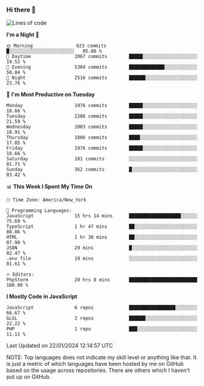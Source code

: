 ### Hi there 👋

<!--
**LynxJinxxy/LynxJinxxy** is a ✨ _special_ ✨ repository because its `README.md` (this file) appears on your GitHub profile.

Here are some ideas to get you started:

- 🔭 I’m currently working on ...
- 🌱 I’m currently learning ...
- 👯 I’m looking to collaborate on ...
- 🤔 I’m looking for help with ...
- 💬 Ask me about ...
- 📫 How to reach me: ...
- 😄 Pronouns: ...
- ⚡ Fun fact: ...
-->

<!--START_SECTION:waka-->
![Lines of code](https://img.shields.io/badge/From%20Hello%20World%20I%27ve%20Written-26.3%20million%20lines%20of%20code-blue)

**I'm a Night 🦉** 

```text
🌞 Morning                623 commits         █░░░░░░░░░░░░░░░░░░░░░░░░   05.88 % 
🌆 Daytime                2067 commits        █████░░░░░░░░░░░░░░░░░░░░   19.52 % 
🌃 Evening                5384 commits        █████████████░░░░░░░░░░░░   50.84 % 
🌙 Night                  2516 commits        ██████░░░░░░░░░░░░░░░░░░░   23.76 % 
```
📅 **I'm Most Productive on Tuesday** 

```text
Monday                   1976 commits        █████░░░░░░░░░░░░░░░░░░░░   18.66 % 
Tuesday                  2286 commits        █████░░░░░░░░░░░░░░░░░░░░   21.59 % 
Wednesday                2003 commits        █████░░░░░░░░░░░░░░░░░░░░   18.91 % 
Thursday                 1806 commits        ████░░░░░░░░░░░░░░░░░░░░░   17.05 % 
Friday                   1976 commits        █████░░░░░░░░░░░░░░░░░░░░   18.66 % 
Saturday                 181 commits         ░░░░░░░░░░░░░░░░░░░░░░░░░   01.71 % 
Sunday                   362 commits         █░░░░░░░░░░░░░░░░░░░░░░░░   03.42 % 
```


📊 **This Week I Spent My Time On** 

```text
🕑︎ Time Zone: America/New_York

💬 Programming Languages: 
JavaScript               15 hrs 14 mins      ███████████████████░░░░░░   75.69 % 
TypeScript               1 hr 47 mins        ██░░░░░░░░░░░░░░░░░░░░░░░   08.86 % 
HTML                     1 hr 36 mins        ██░░░░░░░░░░░░░░░░░░░░░░░   07.98 % 
JSON                     29 mins             █░░░░░░░░░░░░░░░░░░░░░░░░   02.47 % 
.env file                19 mins             ░░░░░░░░░░░░░░░░░░░░░░░░░   01.61 % 

🔥 Editors: 
PhpStorm                 20 hrs 8 mins       █████████████████████████   100.00 % 
```

**I Mostly Code in JavaScript** 

```text
JavaScript               6 repos             █████████████████░░░░░░░░   66.67 % 
GLSL                     2 repos             ██████░░░░░░░░░░░░░░░░░░░   22.22 % 
PHP                      1 repo              ███░░░░░░░░░░░░░░░░░░░░░░   11.11 % 
```




 Last Updated on 22/01/2024 12:14:57 UTC
<!--END_SECTION:waka-->
NOTE: Top languages does not indicate my skill level or anything like that. It is just a metric of which languages have been hosted by me on GitHub based on the usage across repositories. There are others which I haven't put up on GitHub.
